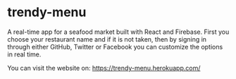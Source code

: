# trendy-menu

A real-time app for a seafood market built with React and Firebase. 
First you choose your restaurant name and if it is not taken, 
then by signing in through either GitHub, Twitter or Facebook you can customize the options in real time.

You can visit the website on:
https://trendy-menu.herokuapp.com/
